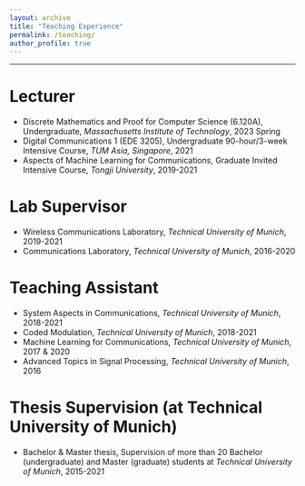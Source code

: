 ```yaml
---
layout: archive
title: "Teaching Experience"
permalink: /teaching/
author_profile: true
---
```


***

Lecturer
======
* Discrete Mathematics and Proof for Computer Science (6.120A), Undergraduate, *Massachusetts Institute of Technology*, 2023 Spring
* Digital Communications 1 (EDE 3205), Undergraduate 90-hour/3-week Intensive Course, *TUM Asia, Singapore*, 2021 
* Aspects of Machine Learning for Communications, Graduate Invited Intensive Course, *Tongji University*, 2019-2021 

Lab Supervisor
======
* Wireless Communications Laboratory, *Technical University of Munich*, 2019-2021 
* Communications Laboratory, *Technical University of Munich*, 2016-2020 

Teaching Assistant
======
* System Aspects in Communications, *Technical University of Munich*, 2018-2021 
* Coded Modulation, *Technical University of Munich*, 2018-2021 
* Machine Learning for Communications, *Technical University of Munich*, 2017 & 2020 
* Advanced Topics in Signal Processing, *Technical University of Munich*, 2016
  
Thesis Supervision (at Technical University of Munich)
======
* Bachelor & Master thesis, Supervision of more than 20 Bachelor (undergraduate) and Master (graduate) students at *Technical University of Munich*, 2015-2021
